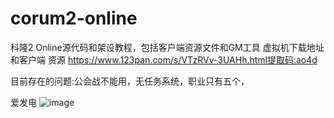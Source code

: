 # corum2-online
科隆2 Online源代码和架设教程，包括客户端资源文件和GM工具
虚拟机下载地址和客户端 资源  https://www.123pan.com/s/VTzRVv-3UAHh.html提取码:ao4d

目前存在的问题:公会战不能用，无任务系统，职业只有五个，



爱发电
![image](https://github.com/user-attachments/assets/a509f1ac-4f77-4369-9647-4c4e1cc361f7)
